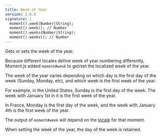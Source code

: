 ```yaml
---
title: Week of Year
version: 2.0.0
signature: |
  moment().week(Number|String);
  moment().week(); // Number
  moment().weeks(Number|String);
  moment().weeks(); // Number
---
```



Gets or sets the week of the year.

Because different locales define week of year numbering differently, Moment.js added `moment#week` to get/set the localized week of the year.

The week of the year varies depending on which day is the first day of the week (Sunday, Monday, etc), and which week is the first week of the year.

For example, in the United States, Sunday is the first day of the week. The week with January 1st in it is the first week of the year.

In France, Monday is the first day of the week, and the week with January 4th is the first week of the year.

The output of `moment#week` will depend on the [locale](#/i18n) for that moment.

When setting the week of the year, the day of the week is retained.
